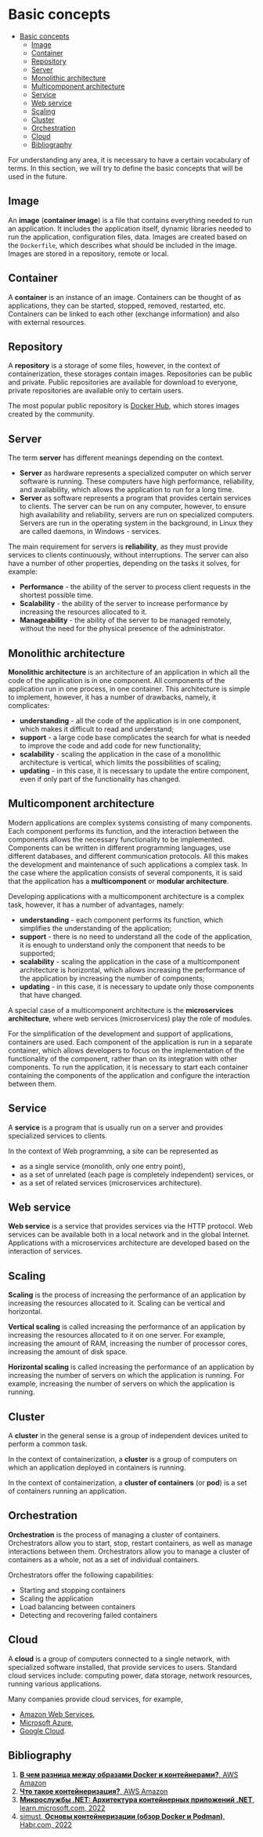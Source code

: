 # Basic concepts

- [Basic concepts](#basic-concepts)
  - [Image](#image)
  - [Container](#container)
  - [Repository](#repository)
  - [Server](#server)
  - [Monolithic architecture](#monolithic-architecture)
  - [Multicomponent architecture](#multicomponent-architecture)
  - [Service](#service)
  - [Web service](#web-service)
  - [Scaling](#scaling)
  - [Cluster](#cluster)
  - [Orchestration](#orchestration)
  - [Cloud](#cloud)
  - [Bibliography](#bibliography)

For understanding any area, it is necessary to have a certain vocabulary of terms. In this section, we will try to define the basic concepts that will be used in the future.

## Image

An **image**  (**container image**) is a file that contains everything needed to run an application. It includes the application itself, dynamic libraries needed to run the application, configuration files, data. Images are created based on the `Dockerfile`, which describes what should be included in the image. Images are stored in a repository, remote or local.

## Container

A **container** is an instance of an image. Containers can be thought of as applications, they can be started, stopped, removed, restarted, etc. Containers can be linked to each other (exchange information) and also with external resources.

## Repository

A **repository** is a storage of some files, however, in the context of containerization, these storages contain images. Repositories can be public and private. Public repositories are available for download to everyone, private repositories are available only to certain users.

The most popular public repository is [Docker Hub](https://hub.docker.com/), which stores images created by the community.

## Server

The term **server** has different meanings depending on the context.

- **Server** as hardware represents a specialized computer on which server software is running. These computers have high performance, reliability, and availability, which allows the application to run for a long time.
- **Server** as software represents a program that provides certain services to clients. The server can be run on any computer, however, to ensure high availability and reliability, servers are run on specialized computers. Servers are run in the operating system in the background, in Linux they are called daemons, in Windows - services.

The main requirement for servers is **reliability**, as they must provide services to clients continuously, without interruptions. The server can also have a number of other properties, depending on the tasks it solves, for example:

- **Performance** - the ability of the server to process client requests in the shortest possible time.
- **Scalability** - the ability of the server to increase performance by increasing the resources allocated to it.
- **Manageability** - the ability of the server to be managed remotely, without the need for the physical presence of the administrator.

## Monolithic architecture

**Monolithic architecture** is an architecture of an application in which all the code of the application is in one component. All components of the application run in one process, in one container. This architecture is simple to implement, however, it has a number of drawbacks, namely, it complicates:

- **understanding** - all the code of the application is in one component, which makes it difficult to read and understand;
- **support** - a large code base complicates the search for what is needed to improve the code and add code for new functionality;
- **scalability** - scaling the application in the case of a monolithic architecture is vertical, which limits the possibilities of scaling;
- **updating** - in this case, it is necessary to update the entire component, even if only part of the functionality has changed.

## Multicomponent architecture

Modern applications are complex systems consisting of many components. Each component performs its function, and the interaction between the components allows the necessary functionality to be implemented. Components can be written in different programming languages, use different databases, and different communication protocols. All this makes the development and maintenance of such applications a complex task. In the case where the application consists of several components, it is said that the application has a **multicomponent** or **modular architecture**.

Developing applications with a multicomponent architecture is a complex task, however, it has a number of advantages, namely:

- **understanding** - each component performs its function, which simplifies the understanding of the application;
- **support** - there is no need to understand all the code of the application, it is enough to understand only the component that needs to be supported;
- **scalability** - scaling the application in the case of a multicomponent architecture is horizontal, which allows increasing the performance of the application by increasing the number of components;
- **updating** - in this case, it is necessary to update only those components that have changed.

A special case of a multicomponent architecture is the **microservices architecture**, where web services (microservices) play the role of modules.

For the simplification of the development and support of applications, containers are used. Each component of the application is run in a separate container, which allows developers to focus on the implementation of the functionality of the component, rather than on its integration with other components. To run the application, it is necessary to start each container containing the components of the application and configure the interaction between them.

## Service

A **service** is a program that is usually run on a server and provides specialized services to clients.

In the context of Web programming, a site can be represented as

- as a single service (monolith, only one entry point),
- as a set of unrelated (each page is completely independent) services, or
- as a set of related services (microservices architecture).

## Web service

**Web service** is a service that provides services via the HTTP protocol. Web services can be available both in a local network and in the global Internet. Applications with a microservices architecture are developed based on the interaction of services.

## Scaling

**Scaling** is the process of increasing the performance of an application by increasing the resources allocated to it. Scaling can be vertical and horizontal.

**Vertical scaling** is called increasing the performance of an application by increasing the resources allocated to it on one server. For example, increasing the amount of RAM, increasing the number of processor cores, increasing the amount of disk space.

**Horizontal scaling** is called increasing the performance of an application by increasing the number of servers on which the application is running. For example, increasing the number of servers on which the application is running.

## Cluster

A **cluster** in the general sense is a group of independent devices united to perform a common task.

In the context of containerization, a **cluster** is a group of computers on which an application deployed in containers is running.

In the context of containerization, a **cluster of containers** (or **pod**) is a set of containers running an application.

## Orchestration

**Orchestration** is the process of managing a cluster of containers. Orchestrators allow you to start, stop, restart containers, as well as manage interactions between them. Orchestrators allow you to manage a cluster of containers as a whole, not as a set of individual containers.

Orchestrators offer the following capabilities:

- Starting and stopping containers
- Scaling the application
- Load balancing between containers
- Detecting and recovering failed containers

## Cloud

A **cloud** is a group of computers connected to a single network, with specialized software installed, that provide services to users. Standard cloud services include: computing power, data storage, network resources, running various applications.

Many companies provide cloud services, for example,

- [Amazon Web Services](https://aws.amazon.com/ru/),
- [Microsoft Azure](https://azure.microsoft.com/ru-ru/),
- [Google Cloud](https://cloud.google.com/).

## Bibliography

1. [**В чем разница между образами Docker и контейнерами?**, AWS Amazon](https://aws.amazon.com/ru/compare/the-difference-between-docker-images-and-containers/)
2. [**Что такое контейнеризация?**, AWS Amazon](https://aws.amazon.com/ru/what-is/containerization/)
3. [**Микрослужбы .NET: Архитектура контейнерных приложений .NET**, learn.microsoft.com, 2022](https://learn.microsoft.com/ru-ru/dotnet/architecture/microservices/)
4. [simust, **Основы контейнеризации (обзор Docker и Podman)**, Habr.com, 2022](https://habr.com/ru/articles/659049/)
